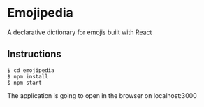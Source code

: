 # Emojipedia 

A declarative dictionary for emojis built with React

## Instructions

```
$ cd emojipedia
$ npm install
$ npm start
```
The application is going to open in the browser on localhost:3000

